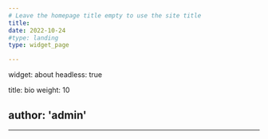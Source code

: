 ```yaml
---
# Leave the homepage title empty to use the site title
title:
date: 2022-10-24
#type: landing
type: widget_page

---
```

widget: about
headless: true

title: bio
weight: 10

author: 'admin'
---

---
